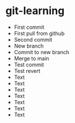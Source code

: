 # git-learning

- First commit
- First pull from github
- Second commit
- New branch
- Commit to new branch
- Merge to main
- Test commit
- Test revert
- Text
- Text
- Text
- Text
- Text
- Text
- Text
